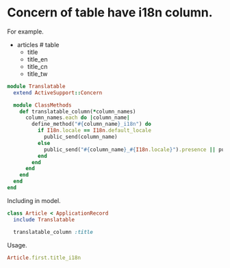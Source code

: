 # Concern of table have i18n column.

For example.

* articles # table
  * title
  * title_en
  * title_cn
  * title_tw

``` ruby
module Translatable
  extend ActiveSupport::Concern

  module ClassMethods
    def translatable_column(*column_names)
      column_names.each do |column_name|
        define_method("#{column_name}_i18n") do
          if I18n.locale == I18n.default_locale
            public_send(column_name)
          else
            public_send("#{column_name}_#{I18n.locale}").presence || public_send(column_name)
          end
        end
      end
    end
  end
end
```

Including in model.

``` ruby
class Article < ApplicationRecord
  include Translatable

  translatable_column :title
```

Usage.

``` ruby
Article.first.title_i18n
```
